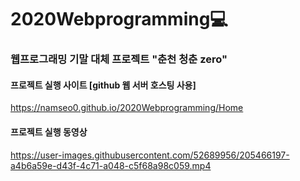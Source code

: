 # 2020Webprogramming💻
### 웹프로그래밍 기말 대체 프로젝트 "춘천 청춘 zero"


#### 프로젝트 실행 사이트 [github 웹 서버 호스팅 사용]
https://namseo0.github.io/2020Webprogramming/Home


#### 프로젝트 실행 동영상
https://user-images.githubusercontent.com/52689956/205466197-a4b6a59e-d43f-4c71-a048-c5f68a98c059.mp4



